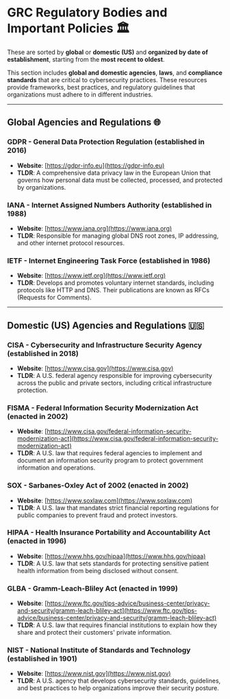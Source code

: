 # GRC Regulatory Bodies and Important Policies 🏛️  
These are sorted by **global** or **domestic (US)** and **organized by date of establishment**, starting from the **most recent to oldest**.

This section includes **global and domestic agencies**, **laws**, and **compliance standards** that are critical to cybersecurity practices. These resources provide frameworks, best practices, and regulatory guidelines that organizations must adhere to in different industries.

---

## Global Agencies and Regulations 🌐  

### GDPR - General Data Protection Regulation (established in 2016)  
- **Website**: [https://gdpr-info.eu](https://gdpr-info.eu)  
- **TLDR**: A comprehensive data privacy law in the European Union that governs how personal data must be collected, processed, and protected by organizations.

### IANA - Internet Assigned Numbers Authority (established in 1988)  
- **Website**: [https://www.iana.org](https://www.iana.org)  
- **TLDR**: Responsible for managing global DNS root zones, IP addressing, and other internet protocol resources.

### IETF - Internet Engineering Task Force (established in 1986)  
- **Website**: [https://www.ietf.org](https://www.ietf.org)  
- **TLDR**: Develops and promotes voluntary internet standards, including protocols like HTTP and DNS. Their publications are known as RFCs (Requests for Comments).

---

## Domestic (US) Agencies and Regulations 🇺🇸  

### CISA - Cybersecurity and Infrastructure Security Agency (established in 2018)  
- **Website**: [https://www.cisa.gov](https://www.cisa.gov)  
- **TLDR**: A U.S. federal agency responsible for improving cybersecurity across the public and private sectors, including critical infrastructure protection.

### FISMA - Federal Information Security Modernization Act (enacted in 2002)  
- **Website**: [https://www.cisa.gov/federal-information-security-modernization-act](https://www.cisa.gov/federal-information-security-modernization-act)  
- **TLDR**: A U.S. law that requires federal agencies to implement and document an information security program to protect government information and operations.

### SOX - Sarbanes-Oxley Act of 2002 (enacted in 2002)  
- **Website**: [https://www.soxlaw.com](https://www.soxlaw.com)  
- **TLDR**: A U.S. law that mandates strict financial reporting regulations for public companies to prevent fraud and protect investors.

### HIPAA - Health Insurance Portability and Accountability Act (enacted in 1996)  
- **Website**: [https://www.hhs.gov/hipaa](https://www.hhs.gov/hipaa)  
- **TLDR**: A U.S. law that sets standards for protecting sensitive patient health information from being disclosed without consent.

### GLBA - Gramm-Leach-Bliley Act (enacted in 1999)  
- **Website**: [https://www.ftc.gov/tips-advice/business-center/privacy-and-security/gramm-leach-bliley-act](https://www.ftc.gov/tips-advice/business-center/privacy-and-security/gramm-leach-bliley-act)  
- **TLDR**: A U.S. law that requires financial institutions to explain how they share and protect their customers' private information.

### NIST - National Institute of Standards and Technology (established in 1901)  
- **Website**: [https://www.nist.gov](https://www.nist.gov)  
- **TLDR**: A U.S. agency that develops cybersecurity standards, guidelines, and best practices to help organizations improve their security posture.
